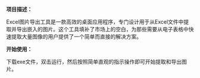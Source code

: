 **项目描述：**

Excel图片导出工具是一款高效的桌面应用程序，专门设计用于从Excel文件中提取并导出嵌入的图片。这个工具填补了市场上的空白，为那些需要从电子表格中快速提取大量图像的用户提供了一个简单而直接的解决方案。

**开始使用：**

下载exe文件，双击运行，然后按照简单直观的指示操作即可开始提取和导出图片。
